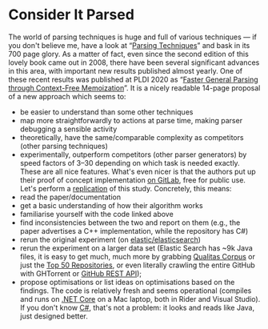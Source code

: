 # Consider It Parsed

The world of parsing techniques is huge and full of various techniques — if you don't believe me, have a look at “[Parsing Techniques](http://slebok.github.io/dyol/books/PT-GJ.html)” and bask in its 700 page glory. As a matter of fact, even since the second edition of this lovely book came out in 2008, there have been several significant advances in this area, with important new results published almost yearly.
One of these recent results was published at PLDI 2020 as “[Faster General Parsing through Context-Free Memoization](https://doi.org/10.1145/3385412.3386032)”. It is a nicely readable 14-page proposal of a new approach which seems to:
- be easier to understand than some other techniques
- map more straightforwardly to actions at parse time, making parser debugging a sensible activity
- theoretically, have the same/comparable complexity as competitors (other parsing techniques)
- experimentally, outperform competitors (other parser generators) by speed factors of 3–30 depending on which task is needed exactly.
These are all nice features. What's even nicer is that the authors put up their proof of concept implementation [on GitLab](https://gitlab.com/alt-lang/relational-parsing/csharp), free for public use. Let's perform a [replication](https://doi.org/10.1007/978-3-642-25231-0_2) of this study. Concretely, this means:
- read the paper/documentation
- get a basic understanding of how their algorithm works
- familiarise yourself with the code linked above
- find inconsistencies between the two and report on them (e.g., the paper advertises a C++ implementation, while the repository has C#)
- rerun the original experiment (on [elastic/elasticsearch](https://github.com/elastic/elasticsearch))
- rerun the experiment on a larger data set (Elastic Search has ~9k Java files, it is easy to get much, much more by grabbing [Qualitas Corpus](http://qualitascorpus.com/) or just the [Top 50 Repositories](https://medium.com/issuehunt/50-top-java-projects-on-github-adbfe9f67dbc), or even literally crawling the entire GitHub with GHTorrent or [GitHub REST API](https://docs.github.com/en/free-pro-team@latest/rest));
- propose optimisations or list ideas on optimisations based on the findings.
The code is relatively fresh and seems operational (compiles and runs on [.NET Core](https://dotnet.microsoft.com/download/dotnet-core) on a Mac laptop, both in Rider and Visual Studio). If you don't know [C#](http://docs.microsoft.com/en-us/dotnet/csharp/), that's not a problem: it looks and reads like Java, just designed better.
